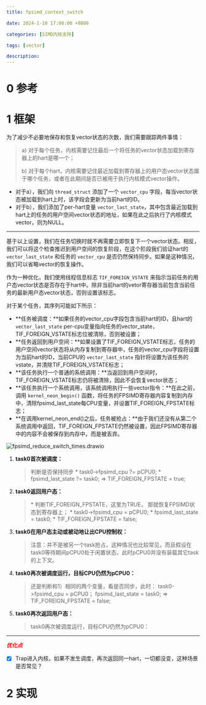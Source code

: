 ```yaml
---
title: fpsimd_context_switch

date: 2024-1-10 17:00:00 +0800

categories: [SIMD内核支持]

tags: [vector]

description: 
---
```


# 0 参考





# 1 框架

为了减少不必要地保存和恢复vector状态的次数，我们需要跟踪两件事情：

> a) 对于每个任务，内核需要记住最后一个将任务的vector状态加载到寄存器上的hart是哪一个；
>
> b) 对于每个hart，内核需要记住最近加载到寄存器上的用户态vector状态属于哪个任务，或者在此期间是否已被用于执行内核模式vector操作。

* 对于a），我们向 `thread_struct` 添加了一个 `vector_cpu` 字段，每当vector状态被加载到hart上时，该字段会更新为当前hart的ID。
* 对于b），我们添加了per-hart变量 `vector_last_state`，其中包含最近加载到hart上的任务的用户空间vector状态的地址，如果在此之后执行了内核模式vector，则为NULL。

---

基于以上设置，我们在任务切换时就不再需要立即恢复下一个vector状态。相反，我们可以将这个检查推迟到用户空间的恢复阶段，在这个阶段我们验证hart的 `vector_last_state` 和任务的 `vector_cpu` 是否仍然保持同步。如果是这种情况，我们可以省略vector的恢复操作。

作为一种优化，我们使用线程信息标志 `TIF_FOREIGN_VSTATE` 来指示当前任务的用户态vector状态是否存在于hart中。除非当前hart的vetor寄存器当前包含当前任务的最新用户态vector状态，否则设置该标志。

对于某个任务，其序列可能如下所示：

* **任务被调度：**如果任务的vector_cpu字段包含当前hart的ID，且hart的 `vector_last_state` per-cpu变量指向任务的vector_state，TIF_FOREIGN_VSTATE标志位被清除，否则被设置；
* **任务返回到用户空间：**如果设置了TIF_FOREIGN_VSTATE标志，任务的用户空间vector状态将从内存复制到寄存器中，任务的vector_cpu字段将设置为当前hart的ID，当前CPU的 `vector_last_state` 指针将设置为该任务的vstate，并清除TIF_FOREIGN_VSTATE标志；
* **该任务执行一个普通的系统调用：**当返回到用户空间时，TIF_FOREIGN_VSTATE标志仍将被清除，因此不会恢复vector状态；
* **该任务执行一个系统调用，该系统调用执行一些vector指令：**在此之前，调用 `kernel_neon_begin()` 函数，将任务的FPSIMD寄存器内容复制到内存中，清除fpsimd_last_state每CPU变量，并设置TIF_FOREIGN_FPSTATE标志；
* **在调用kernel_neon_end()之后，任务被抢占：**由于我们还没有从第二个系统调用中返回，TIF_FOREIGN_FPSTATE仍然被设置，因此FPSIMD寄存器中的内容不会被保存到内存中，而是被丢弃。

![fpsimd_reduce_switch_times.drawio](https://cdn.jsdelivr.net/gh/MaskerDad/BlogImage@main/202312201753572.png)

1. **task0首次被调度：**

   > 判断是否保持同步
   > \* task0->fpsimd_cpu ?= pCPU0;
   > \* fpsimd_last_state ?= task0;
   > => 
   > TIF_FOREIGN_FPSTATE = true;

2. **task0返回用户态：**

   > \* 判断TIF_FOREIGN_FPSTATE，这里为TRUE，
   > 那就恢复FPSIMD状态到寄存器上；
   > \* task0->fpsimd_cpu = pCPU0;
   > \* fpsimd_last_state = task0;
   > \* TIF_FOREIGN_FPSTATE = false;

3. **task0在用户态主动或被动地让出CPU控制权：**

   > 注意：并不是被另一个task抢占，这种情况也比较常见，而且假设在task0等待期间pCPU0处于闲置状态，此时pCPU0并没有装载其它task的上下文。

4. **task0再次被调度运行，目标CPU仍然为pCPU0：**

   > 还是判断和1）相同的两个变量，看是否同步，此时：
   > task0->fpsimd_cpu = pCPU0；
   > fpsimd_last_state = task0;
   > => TIF_FOREIGN_FPSTATE = false;

5. **task0再次返回用户态：**

   > task0再次被调度运行，目标CPU仍然为pCPU0：

---

<font color='red'>***优化点***</font>

- [x] Trap进入内核，如果不发生调度，再次返回同一hart，一切都没变，这种场景是否常见？





# 2 实现
